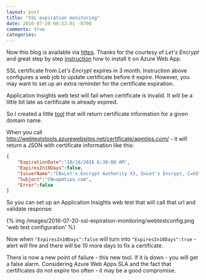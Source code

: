 ```yaml
---
layout: post
title: "SSL expiration monitoring"
date: 2016-07-20 00:53:01 -0700
comments: true
categories: 
---
```

Now this blog is available via [https](https://apmtips.com). Thanks for the courtesy of *Let's Encrypt* and great step by step [instruction](https://gooroo.io/GoorooTHINK/Article/16420/Lets-Encrypt-Azure-Web-Apps-the-Free-and-Easy-Way/) how to install it on Azure Web App.

SSL certificate from *Let's Encrypt* expires in 3 month. Instruction above configures a web job to update certificate before it expire. However, you may want to set up an extra reminder for the certificate expiration.

Application Insights web test will fail when certificate is invalid. It will be a little bit late as certificate is already expired. 

So I created a little [tool](https://github.com/SergeyKanzhelev/WebTestsTools/blob/master/WebTestsTools/Controllers/CertificateController.cs) that will return certificate information for a given domain name.

When you call http://webteststools.azurewebsites.net/certificate/apmtips.com/ - it will return a JSON with certificate information like this:

``` json
{
    "ExpirationDate":"10/18/2016 6:30:00 AM",
    "ExpiresIn10Days":false,
    "IssuerName":"CN=Let's Encrypt Authority X3, O=Let's Encrypt, C=US",
    "Subject":"CN=apmtips.com",
    "Error":false
}
```

So you can set up an Application Insights web test that will call that url and validate response:

{% img /images/2016-07-20-ssl-expiration-monitoring/webtestconfig.png 'web test configuration' %}

Now when `"ExpiresIn10Days":false` will turn into `"ExpiresIn10Days":true` - alert will fire and there will be 10 more days to fix a certificate.

There is now a new point of failure - this new tool. If it is down - you will get a false alarm. Considering Azure Web Apps SLA and the fact that certificates do not expire too often - it may be a good compromise. 